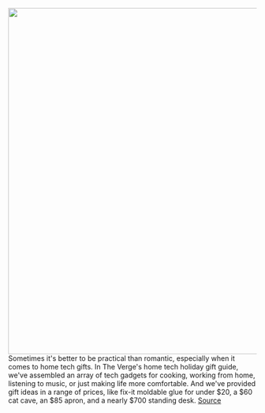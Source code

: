 <img src='https://cdn.vox-cdn.com/thumbor/KkXKKm8CogAYCI2LOTXdPDn2y5A=/0x0:3000x1688/1200x675/filters:focal(1260x604:1740x1084)/cdn.vox-cdn.com/uploads/chorus_image/image/68000107/VRG_4264_HGG_Lede_0006.0.jpg' width='700px' /><br/>
Sometimes it's better to be practical than romantic, especially when it comes to home tech gifts. In The Verge's home tech holiday gift guide, we've assembled an array of tech gadgets for cooking, working from home, listening to music, or just making life more comfortable. And we've provided gift ideas in a range of prices, like fix-it moldable glue for under $20, a $60 cat cave, an $85 apron, and a nearly $700 standing desk.
<a href='https://www.theverge.com/21558887/home-tech-holiday-gift-guide-kitchen-speakers-work'> Source <a/>